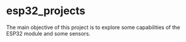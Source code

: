 # esp32_projects

The main objective of this project is to explore some capabilities of the ESP32 module and some sensors.
